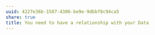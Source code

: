 ```yaml
---
uuid: 4227e36b-1587-4306-be9e-9dbbf8c94ca5
share: true
title: You need to have a relationship with your Data
---
```

